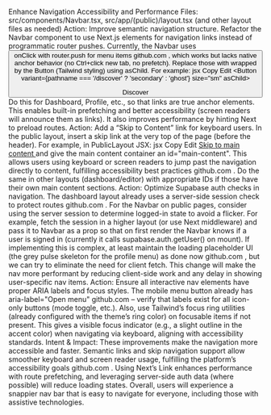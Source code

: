 Enhance Navigation Accessibility and Performance
Files: src/components/Navbar.tsx, src/app/(public)/layout.tsx (and other layout files as needed)
Action: Improve semantic navigation structure. Refactor the Navbar component to use Next.js <Link> elements for navigation links instead of programmatic router pushes. Currently, the Navbar uses <Button> onClick with router.push for menu items
github.com
, which works but lacks native anchor behavior (no Ctrl+click new tab, no prefetch). Replace those with <Link href="..."> wrapped by the Button (Tailwind styling) using asChild. For example:
jsx
Copy
Edit
<Button variant={pathname === '/discover' ? 'secondary' : 'ghost'} size="sm" asChild>
  <Link href="/discover" aria-current={pathname === '/discover' ? 'page' : undefined}>Discover</Link>
</Button>
Do this for Dashboard, Profile, etc., so that links are true anchor elements. This enables built-in prefetching and better accessibility (screen readers will announce them as links). It also improves performance by hinting Next to preload routes.
Action: Add a “Skip to Content” link for keyboard users. In the public layout, insert a skip link at the very top of the page (before the header). For example, in PublicLayout JSX:
jsx
Copy
Edit
<a href="#main-content" className="sr-only focus:not-sr-only focus:absolute focus:top-2 focus:left-2 bg-accent text-accent-foreground p-2 rounded">
  Skip to main content
</a>
and give the main content container an id="main-content". This allows users using keyboard or screen readers to jump past the navigation directly to content, fulfilling accessibility best practices
github.com
. Do the same in other layouts (dashboard/editor) with appropriate IDs if those have their own main content sections.
Action: Optimize Supabase auth checks in navigation. The dashboard layout already uses a server-side session check to protect routes
github.com
. For the Navbar on public pages, consider using the server session to determine logged-in state to avoid a flicker. For example, fetch the session in a higher layout (or use Next middleware) and pass it to Navbar as a prop so that on first render the Navbar knows if a user is signed in (currently it calls supabase.auth.getUser() on mount). If implementing this is complex, at least maintain the loading placeholder UI (the grey pulse skeleton for the profile menu) as done now
github.com
, but we can try to eliminate the need for client fetch. This change will make the nav more performant by reducing client-side work and any delay in showing user-specific nav items.
Action: Ensure all interactive nav elements have proper ARIA labels and focus styles. The mobile menu button already has aria-label="Open menu"
github.com
 – verify that labels exist for all icon-only buttons (mode toggle, etc.). Also, use Tailwind’s focus ring utilities (already configured with the theme’s ring color) on focusable items if not present. This gives a visible focus indicator (e.g., a slight outline in the accent color) when navigating via keyboard, aligning with accessibility standards.
Intent & Impact: These improvements make the navigation more accessible and faster. Semantic links and skip navigation support allow smoother keyboard and screen reader usage, fulfilling the platform’s accessibility goals
github.com
. Using Next’s Link enhances performance with route prefetching, and leveraging server-side auth data (where possible) will reduce loading states. Overall, users will experience a snappier nav bar that is easy to navigate for everyone, including those with assistive technologies.
